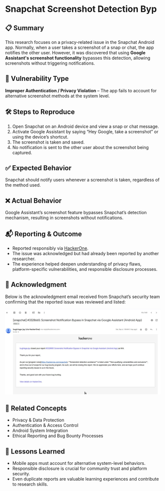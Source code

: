 # Snapchat Screenshot Detection Byp

## 📋 Summary
This research focuses on a privacy-related issue in the Snapchat Android app. Normally, when a user takes a screenshot of a snap or chat, the app notifies the other user. However, it was discovered that using **Google Assistant's screenshot functionality** bypasses this detection, allowing screenshots without triggering notifications.

## 🚨 Vulnerability Type
**Improper Authentication / Privacy Violation** – The app fails to account for alternative screenshot methods at the system level.

## 🛠 Steps to Reproduce
1. Open Snapchat on an Android device and view a snap or chat message.
2. Activate Google Assistant by saying “Hey Google, take a screenshot” or using the device’s shortcut.
3. The screenshot is taken and saved.
4. No notification is sent to the other user about the screenshot being captured.

## ✅ Expected Behavior
Snapchat should notify users whenever a screenshot is taken, regardless of the method used.

## ❌ Actual Behavior
Google Assistant’s screenshot feature bypasses Snapchat’s detection mechanism, resulting in screenshots without notifications.

## 📬 Reporting & Outcome
- Reported responsibly via [HackerOne](https://hackerone.com).
- The issue was acknowledged but had already been reported by another researcher.
- The experience helped deepen understanding of privacy flaws, platform-specific vulnerabilities, and responsible disclosure processes.

## 📧 Acknowledgment

Below is the acknowledgment email received from Snapchat’s security team confirming that the reported issue was reviewed and listed:

![image alt](https://raw.githubusercontent.com/okroshan4u/Open-source-feedback-reports/refs/heads/main/Snap-chat-privacy-fix/Screenshot%202025-09-07%20121717.jpg)


## 📂 Related Concepts
- Privacy & Data Protection
- Authentication & Access Control
- Android System Integration
- Ethical Reporting and Bug Bounty Processes

## 📌 Lessons Learned
- Mobile apps must account for alternative system-level behaviors.
- Responsible disclosure is crucial for community trust and platform security.
- Even duplicate reports are valuable learning experiences and contribute to research skills.
